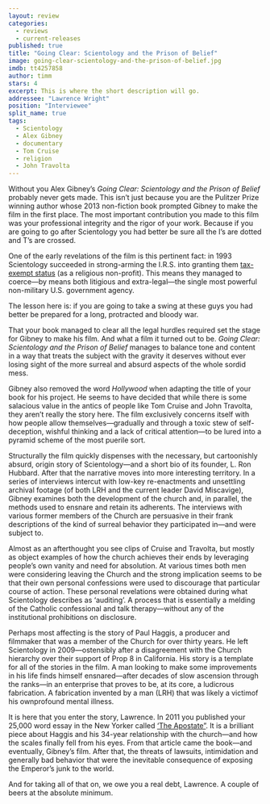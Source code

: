 ```yaml
---
layout: review
categories: 
  - reviews
  - current-releases
published: true
title: "Going Clear: Scientology and the Prison of Belief"
image: going-clear-scientology-and-the-prison-of-belief.jpg
imdb: tt4257858
author: timm
stars: 4
excerpt: This is where the short description will go.
addressee: "Lawrence Wright"
position: "Interviewee"
split_name: true
tags: 
  - Scientology
  - Alex Gibney
  - documentary
  - Tom Cruise
  - religion
  - John Travolta
---
```

Without you Alex Gibney’s _Going Clear: Scientology and the Prison of Belief_ probably never gets made. This isn’t just because you are the Pulitzer Prize winning author whose 2013 non-fiction book prompted Gibney to make the film in the first place. The most important contribution you made to this film was your professional integrity and the rigor of your work. Because if you are going to go after Scientology you had better be sure all the I’s are dotted and T’s are crossed.

One of the early revelations of the film is this pertinent fact: in 1993 Scientology succeeded in strong-arming the I.R.S. into granting them [tax-exempt status](file://localhost/Users/Timothy001/Desktop/www.nytimes.com:.webloc) (as a religious non-profit). This means they managed to coerce—by means both litigious and extra-legal—the single most powerful non-military U.S. government agency. 

The lesson here is: if you are going to take a swing at these guys you had better be prepared for a long, protracted and bloody war.

That your book managed to clear all the legal hurdles required set the stage for Gibney to make his film. And what a film it turned out to be. _Going Clear: Scientology and the Prison of Belief_ manages to balance tone and content in a way that treats the subject with the gravity it deserves without ever losing sight of the more surreal and absurd aspects of the whole sordid mess. 

Gibney also removed the word _Hollywood_ when adapting the title of your book for his project. He seems to have decided that while there is some salacious value in the antics of people like Tom Cruise and John Travolta, they aren’t really the story here. The film exclusively concerns itself with how people allow themselves—gradually and through a toxic stew of self-deception, wishful thinking and a lack of critical attention—to be lured into a pyramid scheme of the most puerile sort.

Structurally the film quickly dispenses with the necessary, but cartoonishly absurd, origin story of Scientology—and a short bio of its founder, L. Ron Hubbard. After that the narrative moves into more interesting territory. In a series of interviews intercut with low-key re-enactments and unsettling archival footage (of both LRH and the current leader David Miscavige), Gibney examines both the development of the church and, in parallel, the methods used to ensnare and retain its adherents. The interviews with various former members of the Church are persuasive in their frank descriptions of the kind of surreal behavior they participated in—and were subject to.

Almost as an afterthought you see clips of Cruise and Travolta, but mostly as object examples of how the church achieves their ends by leveraging people’s own vanity and need for absolution. At various times both men were considering leaving the Church and the strong implication seems to be that their own personal confessions were used to discourage that particular course of action. These personal revelations were obtained during what Scientology describes as ‘auditing’. A process that is essentially a melding of the Catholic confessional and talk therapy—without any of the institutional prohibitions on disclosure. 

Perhaps most affecting is the story of Paul Haggis, a producer and filmmaker that was a member of the Church for over thirty years. He left Scientology in 2009—ostensibly after a disagreement with the Church hierarchy over their support of Prop 8 in California. His story is a template for all of the stories in the film. A man looking to make some improvements in his life finds himself ensnared—after decades of slow ascension through the ranks—in an enterprise that proves to be, at its core, a ludicrous fabrication. A fabrication invented by a man (LRH) that was likely a victimof his ownprofound mental illness.

It is here that you enter the story, Lawrence. In 2011 you published your 25,000 word essay in the New Yorker called [‘The Apostate”](file://localhost/Users/Timothy001/Desktop/www.newyorker.com:.webloc). It is a brilliant piece about Haggis and his 34-year relationship with the church—and how the scales finally fell from his eyes.  From that article came the book—and eventually, Gibney’s film. After that, the threats of lawsuits, intimidation and generally bad behavior that were the inevitable consequence of exposing the Emperor’s junk to the world. 

And for taking all of that on, we owe you a real debt, Lawrence. A couple of beers at the absolute minimum. 